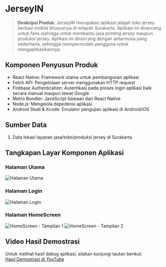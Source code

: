 # JerseyIN

>**Deskripsi Produk**: JerseyIN merupakan aplikasi jelajah toko jersey berbasi mobile khususnya di wilayah Surakarta. Aplikasi ini dirancang untuk fans olahraga untuk membantu jasa _printing_ jersey maupun produksi jersey. Aplikasi ini dirancang dengan antarmuka yang sederhana, sehingga mempermudah pengguna untuk mengaplikasikannya.

## Komponen Penyusun Produk
* React Native: Framework utama untuk pembangunan aplikasi  
* Fetch API: Pengelolaan server menggunakan HTTP request
* Firebase Authentication: Autentikasi pada proses login aplikasi baik secara manual maupun lewat Google
* Metro Bundler: JavaScript bawaan dari React Native
* Node.js: Mengelola depedensi aplikasi
* Android Studi & Xcode: Emulator pengujian aplikasi di Android/iOS

## Sumber Data
1. Data lokasi layanan jasa/toko/produksi jersey di Surakarta 

## Tangkapan Layar Komponen Aplikasi

### Halaman Utama
![Halaman Utama](img/6.jpg)

### Halaman Login
![Halaman Login](img/4.jpg)

### Halaman HomeScreen
![HomeScreen - Tampilan 1](img/2.jpg)
![HomeScreen - Tampilan 2](img/1.jpg)

## Video Hasil Demostrasi
Untuk melihat hasil debug aplikasi, silakan kunjungi tautan berikut:  
[Hasil Demostrasi di YouTube](https://youtu.be/tSS98PTfaGg?si=H07_eDmue5ROXVDT)

